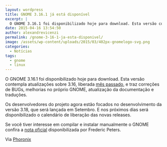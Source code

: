 ```yaml
---
layout: wordpress
title: GNOME 3.16.1 já está disponível
excerpt: |
  O GNOME 3.16.1 foi disponibilizado hoje para download. Esta versão contempla atualizações sobre 3.16, liberada mês passado, e traz correções de BUGs, melhorias no próprio GNOME, atualização da documentação e traduções.
date: 2015-04-16 13:54:50
author: alexandrevicenzi
permalink: /gnome-3-16-1-ja-esta-disponivel/
image: /assets/wp-content/uploads/2015/03/402px-gnomelogo-svg.png
categories:
  - Notícias
tags:
  - gnome
  - linux
---
```


O GNOME 3.16.1 foi disponibilizado hoje para download. Esta versão contempla atualizações sobre 3.16, liberada <a href="/2015/03/26/gnome-3-16-foi-lancado/" target="_blank">mês passado</a>, e traz correções de BUGs, melhorias no próprio GNOME, atualização da documentação e traduções.

Os desenvolvedores do projeto agora estão focados no desenvolvimento da versão 3.18, que será lançada em Setembro. E nos próximos dias será disponibilizado o calendário de liberação das novas releases.

Se você tiver interesse em compilar e instalar manualmente o GNOME confira a <a href="https://mail.gnome.org/archives/devel-announce-list/2015-April/msg00001.html" target="_blank">nota oficial</a> disponibilizada por Frederic Peters.

Via <a href="http://www.phoronix.com/scan.php?page=news_item&amp;px=GNOME-3.16.1-Released" target="_blank">Phoronix</a>